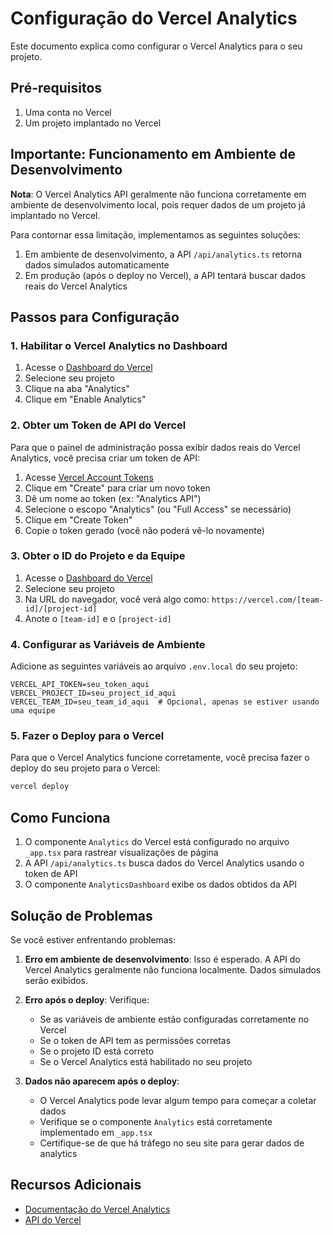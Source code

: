 # Configuração do Vercel Analytics

Este documento explica como configurar o Vercel Analytics para o seu projeto.

## Pré-requisitos

1. Uma conta no Vercel
2. Um projeto implantado no Vercel

## Importante: Funcionamento em Ambiente de Desenvolvimento

**Nota**: O Vercel Analytics API geralmente não funciona corretamente em ambiente de desenvolvimento local, pois requer dados de um projeto já implantado no Vercel.

Para contornar essa limitação, implementamos as seguintes soluções:

1. Em ambiente de desenvolvimento, a API `/api/analytics.ts` retorna dados simulados automaticamente
2. Em produção (após o deploy no Vercel), a API tentará buscar dados reais do Vercel Analytics

## Passos para Configuração

### 1. Habilitar o Vercel Analytics no Dashboard

1. Acesse o [Dashboard do Vercel](https://vercel.com/dashboard)
2. Selecione seu projeto
3. Clique na aba "Analytics"
4. Clique em "Enable Analytics"

### 2. Obter um Token de API do Vercel

Para que o painel de administração possa exibir dados reais do Vercel Analytics, você precisa criar um token de API:

1. Acesse [Vercel Account Tokens](https://vercel.com/account/tokens)
2. Clique em "Create" para criar um novo token
3. Dê um nome ao token (ex: "Analytics API")
4. Selecione o escopo "Analytics" (ou "Full Access" se necessário)
5. Clique em "Create Token"
6. Copie o token gerado (você não poderá vê-lo novamente)

### 3. Obter o ID do Projeto e da Equipe

1. Acesse o [Dashboard do Vercel](https://vercel.com/dashboard)
2. Selecione seu projeto
3. Na URL do navegador, você verá algo como: `https://vercel.com/[team-id]/[project-id]`
4. Anote o `[team-id]` e o `[project-id]`

### 4. Configurar as Variáveis de Ambiente

Adicione as seguintes variáveis ao arquivo `.env.local` do seu projeto:

```
VERCEL_API_TOKEN=seu_token_aqui
VERCEL_PROJECT_ID=seu_project_id_aqui
VERCEL_TEAM_ID=seu_team_id_aqui  # Opcional, apenas se estiver usando uma equipe
```

### 5. Fazer o Deploy para o Vercel

Para que o Vercel Analytics funcione corretamente, você precisa fazer o deploy do seu projeto para o Vercel:

```bash
vercel deploy
```

## Como Funciona

1. O componente `Analytics` do Vercel está configurado no arquivo `_app.tsx` para rastrear visualizações de página
2. A API `/api/analytics.ts` busca dados do Vercel Analytics usando o token de API
3. O componente `AnalyticsDashboard` exibe os dados obtidos da API

## Solução de Problemas

Se você estiver enfrentando problemas:

1. **Erro em ambiente de desenvolvimento**: Isso é esperado. A API do Vercel Analytics geralmente não funciona localmente. Dados simulados serão exibidos.

2. **Erro após o deploy**: Verifique:

   - Se as variáveis de ambiente estão configuradas corretamente no Vercel
   - Se o token de API tem as permissões corretas
   - Se o projeto ID está correto
   - Se o Vercel Analytics está habilitado no seu projeto

3. **Dados não aparecem após o deploy**:
   - O Vercel Analytics pode levar algum tempo para começar a coletar dados
   - Verifique se o componente `Analytics` está corretamente implementado em `_app.tsx`
   - Certifique-se de que há tráfego no seu site para gerar dados de analytics

## Recursos Adicionais

- [Documentação do Vercel Analytics](https://vercel.com/docs/analytics)
- [API do Vercel](https://vercel.com/docs/rest-api)
